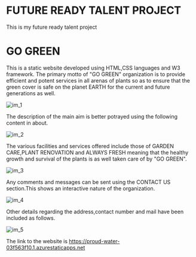 <h1>FUTURE READY TALENT PROJECT</h1>
This is my future ready talent project
<h1>GO GREEN</H1>
This is a static website developed using HTML,CSS languages and W3 framework.
The primary motto of "GO GREEN" organization is to provide efficient and potent services in all arenas of plants so as to ensure that the green cover is safe on the 
planet EARTH for the current and future generations as well.

![im_1](https://user-images.githubusercontent.com/84327477/180648346-9fc36132-7020-4c46-a4fe-3fa06518aa8b.png)

The description of the main aim is better potrayed using the following content in about.

![im_2](https://user-images.githubusercontent.com/84327477/180648395-f54bdc8b-c24f-4314-954d-91be95f6b787.png)

The various facilities and services offered include those of GARDEN CARE,PLANT RENOVATION and ALWAYS FRESH meaning that the healthy growth and survival of the plants
is as well taken care of by "GO GREEN".

![im_3](https://user-images.githubusercontent.com/84327477/180648551-942c4e1b-85e0-43de-b951-6378d7e49624.png)

Any comments and messages can be sent using the CONTACT US section.This shows an interactive nature of the organization.

![im_4](https://user-images.githubusercontent.com/84327477/180648619-46c75143-f195-49f8-ad3a-a53c718f74b3.png)

Other details regarding the address,contact number and mail have been included as follows.

![im_5](https://user-images.githubusercontent.com/84327477/180648690-167caeb2-1d84-400a-b316-961ff1a3cc86.png)

The link to the website is https://proud-water-03f563f10.1.azurestaticapps.net

